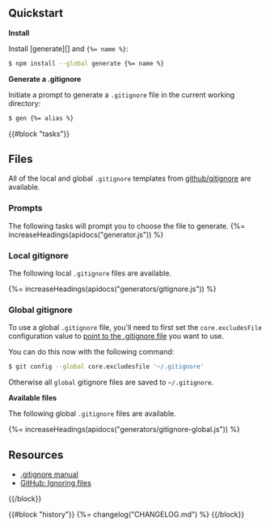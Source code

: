 ## Quickstart

**Install**

Install [generate][] and `{%= name %}`:

```sh
$ npm install --global generate {%= name %}
```

**Generate a .gitignore**

Initiate a prompt to generate a `.gitignore` file in the current working directory:

```sh
$ gen {%= alias %}
```

{{#block "tasks"}}
## Files
All of the local and global `.gitignore` templates from [github/gitignore](https://github.com/github/gitignore) are available.
### Prompts
The following tasks will prompt you to choose the file to generate.
{%= increaseHeadings(apidocs("generator.js")) %}

### Local gitignore
The following local `.gitignore` files are available.

{%= increaseHeadings(apidocs("generators/gitignore.js")) %}

### Global gitignore
To use a global `.gitignore` file, you'll need to first set the `core.excludesFile` configuration value to [point to the .gitignore file](http://stackoverflow.com/questions/7335420/global-git-ignore) you want to use. 

You can do this now with the following command:

```sh
$ git config --global core.excludesfile '~/.gitignore'
```

Otherwise all `global` gitignore files are saved to `~/.gitignore`.

**Available files** 

The following global `.gitignore` files are available.

{%= increaseHeadings(apidocs("generators/gitignore-global.js")) %}

## Resources
- [.gitignore manual](https://git-scm.com/docs/gitignore)
- [GitHub: Ignoring files](https://help.github.com/articles/ignoring-files/#create-a-global-gitignore)

{{/block}}

{{#block "history"}}
{%= changelog("CHANGELOG.md") %}
{{/block}}
